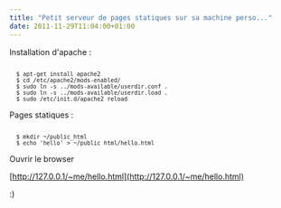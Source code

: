 ```yaml
---
title: "Petit serveur de pages statiques sur sa machine perso..."
date: 2011-11-29T11:04:00+01:00
---
```

Installation d'apache :

<pre><code><small>
  $ apt-get install apache2
  $ cd /etc/apache2/mods-enabled/
  $ sudo ln -s ../mods-available/userdir.conf .
  $ sudo ln -s ../mods-available/userdir.load .
  $ sudo /etc/init.d/apache2 reload
</small></code></pre>  

Pages statiques :

<pre><code><small>
  $ mkdir ~/public_html
  $ echo '<html><body>hello</body></html>' > ~/public_html/hello.html
</small></code></pre>  

Ouvrir le browser 

[http://127.0.0.1/~me/hello.html](http://127.0.0.1/~me/hello.html)

:)

